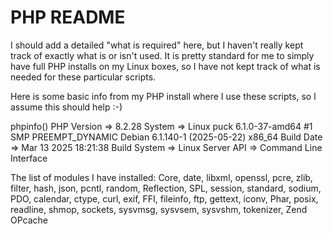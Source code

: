 PHP README
====================================

I should add a detailed "what is required" here, but I haven't really
kept track of exactly what is or isn't used.  It is pretty standard for 
me to simply have full PHP installs on my Linux boxes, so I have not 
kept track of what is needed for these particular scripts.

Here is some basic info from my PHP install where I use these scripts,
so I assume this should help :-)

phpinfo()
	PHP Version => 8.2.28
	System => Linux puck 6.1.0-37-amd64 #1 SMP PREEMPT_DYNAMIC Debian 6.1.140-1 (2025-05-22) x86_64
	Build Date => Mar 13 2025 18:21:38
	Build System => Linux
	Server API => Command Line Interface

The list of modules I have installed:
	Core, date, libxml, openssl, pcre, zlib, filter, hash, json, pcntl, 
	random, Reflection, SPL, session, standard, sodium, PDO, calendar, 
	ctype, curl, exif, FFI, fileinfo, ftp, gettext, iconv, Phar, posix, 
	readline, shmop, sockets, sysvmsg, sysvsem, sysvshm, tokenizer, 
	Zend OPcache
